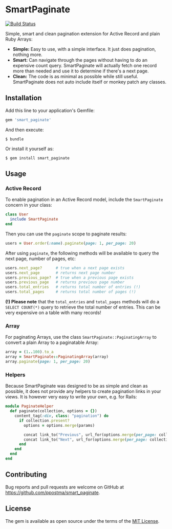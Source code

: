 # SmartPaginate

[![Build Status](https://travis-ci.org/ppostma/smart_paginate.svg)](https://travis-ci.org/ppostma/smart_paginate)

Simple, smart and clean pagination extension for Active Record and plain Ruby Arrays:

- **Simple:** Easy to use, with a simple interface. It just does pagination, nothing more.
- **Smart:** Can navigate through the pages without having to do an expensive count query. SmartPaginate will actually fetch one record more than needed and use it to determine if there's a next page.
- **Clean:** The code is as minimal as possible while still useful. SmartPaginate does not auto include itself or monkey patch any classes.

## Installation

Add this line to your application's Gemfile:

```ruby
gem 'smart_paginate'
```

And then execute:

    $ bundle

Or install it yourself as:

    $ gem install smart_paginate

## Usage

### Active Record

To enable pagination in an Active Record model, include the `SmartPaginate` concern in your class:

```ruby
class User
  include SmartPaginate
end
```

Then you can use the `paginate` scope to paginate results:

```ruby
users = User.order(:name).paginate(page: 1, per_page: 20)
```

After using `paginate`, the following methods will be available to query the next page, number of pages, etc:

```ruby
users.next_page?      # true when a next page exists
users.next_page       # returns next page number
users.previous_page?  # true when a previous page exists
users.previous_page   # returns previous page number
users.total_entries   # returns total number of entries (!)
users.total_pages     # returns total number of pages (!)
```

**(!) Please note** that the `total_entries` and `total_pages` methods will do a `SELECT COUNT(*)` query to retrieve the total number of entries. This can be very expensive on a table with many records!

### Array

For paginating Arrays, use the class `SmartPaginate::PaginatingArray` to convert a plain Array to a paginatable Array:

```ruby
array = (1..100).to_a
array = SmartPaginate::PaginatingArray(array)
array.paginate(page: 1, per_page: 20)
```

### Helpers

Because SmartPaginate was designed to be as simple and clean as possible, it does not provide any helpers to create pagination links in your views. It is however very easy to write your own, e.g. for Rails:

```ruby
module PaginateHelper
  def paginate(collection, options = {})
    content_tag(:div, class: "pagination") do
      if collection.present?
        options = options.merge(params)

        concat link_to("Previous", url_for(options.merge(per_page: collection.per_page, page: collection.previous_page)), class: "previous_page") if collection.previous_page?
        concat link_to("Next", url_for(options.merge(per_page: collection.per_page, page: collection.next_page)), class: "next_page") if collection.next_page?
      end
    end
  end
end
```


## Contributing

Bug reports and pull requests are welcome on GitHub at https://github.com/ppostma/smart_paginate.


## License

The gem is available as open source under the terms of the [MIT License](http://opensource.org/licenses/MIT).

